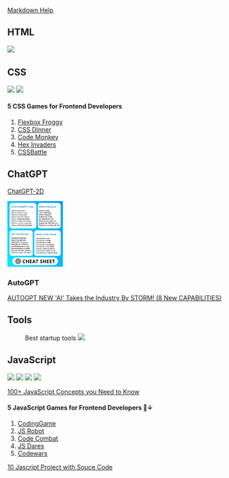 [Markdown Help](https://docs.github.com/en/get-started/writing-on-github/getting-started-with-writing-and-formatting-on-github/)

## HTML
<div styles="display:flex">
<img src="https://pbs.twimg.com/media/FvRtUbBXoAkJtwr?format=jpg&name=large" width="25%"> 
</div>

## CSS
<div styles="display:flex">
  <img src="https://pbs.twimg.com/media/Fv7oar_acAAs2X7?format=jpg&name=medium" width="50%">
<img src="https://pbs.twimg.com/media/FvHSYQBWIAAzaSK?format=jpg&name=large" width="25%">
</div>

#### 5 CSS Games for Frontend Developers 
1. [Flexbox Froggy](flexboxfroggy.com)
2. [CSS Dinner](flukeout.github.io)
3. [Code Monkey](http://codemonkey.com)
4. [Hex Invaders](hexinvaders.com)
5. [CSSBattle](cssbattle.dev)



## ChatGPT
[ChatGPT-2D](https://superusapp.com/chatgpt2d/)

<img src="Images/ChatGPTCheetSheet.jpg" width="25%"> 

### AutoGPT
[AUTOGPT NEW 'AI' Takes the Industry By STORM! (8 New CAPABILITIES)](https://www.youtube.com/watch?v=F9UyTIeaT4o)
  



## Tools
<figure>
  <figcatpion>Best startup tools</figcaption>
  <img src="https://pbs.twimg.com/media/FuxCbrfaAAABYHj?format=png&name=medium" width="25%">
  </figure>


## JavaScript
<div styles="display:flex">
<img src="https://pbs.twimg.com/media/Fv6Z7cfX0AAUkP_?format=jpg&name=large" width="25%">
<img src="https://miro.medium.com/v2/resize:fit:4800/format:webp/0*7kl7ZYJkzaVxQ5d9.jpg" width="25%">
<img src="https://pbs.twimg.com/media/FvMo8CiXoAIlaMF?format=jpg&name=medium" width="25%">
<img src="https://pbs.twimg.com/media/FvHFwYkWYAID750?format=jpg&name=4096x4096" width="25%">
</div>

[100+ JavaScript Concepts you Need to Know](https://morioh.com/p/21205148f52f)
#### 5 JavaScript Games for Frontend Developers 🧵↓
1. [CodingGame](codingame.com)
2. [JS Robot](https://lab.reaal.me/jsrobot/)
3. [Code Combat](codecombat.com)
4. [JS Dares](jsdares.com)
5. [Codewars](codewars.com)

[10 Jascript Project with Souce Code](https://morioh.com/p/943dd72ae8d8?f=5c21fb01c16e2556b555ab32)


